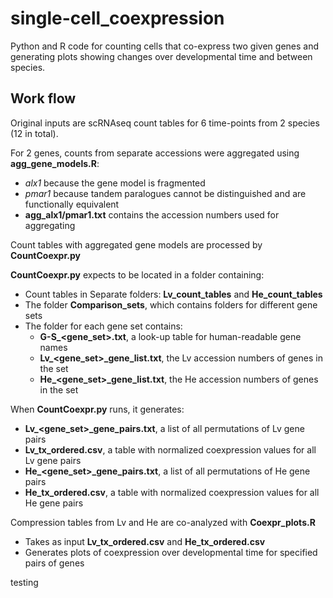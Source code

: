 # single-cell_coexpression
Python and R code for counting cells that co-express two given genes and generating plots showing changes over developmental time and between species. 

## Work flow
Original inputs are scRNAseq count tables for 6 time-points from 2 species (12 in total).  
  
For 2 genes, counts from separate accessions were aggregated using **agg_gene_models.R**:  
  - *alx1* because the gene model is fragmented  
  - *pmar1* because tandem paralogues cannot be distinguished and are functionally equivalent  
  - **agg_alx1/pmar1.txt** contains the accession numbers used for aggregating  
  
Count tables with aggregated gene models are processed by **CountCoexpr.py**  
  
**CountCoexpr.py** expects to be located in a folder containing:  
  - Count tables in Separate folders: **Lv_count_tables** and **He_count_tables**  
  - The folder **Comparison_sets**, which contains folders for different gene sets  
  - The folder for each gene set contains:
    - **G-S_<gene_set>.txt**, a look-up table for human-readable gene names
    - **Lv_<gene_set>_gene_list.txt**, the Lv accession numbers of genes in the set
    - **He_<gene_set>_gene_list.txt**, the He accession numbers of genes in the set
  	 
When **CountCoexpr.py** runs, it generates:	
  - **Lv_<gene_set>_gene_pairs.txt**, a list of all permutations of Lv gene pairs  
  - **Lv_tx_ordered.csv**, a table with normalized coexpression values for all Lv gene pairs  
  - **He_<gene_set>_gene_pairs.txt**, a list of all permutations of He gene pairs  
  - **He_tx_ordered.csv**, a table with normalized coexpression values for all He gene pairs  
   
 Compression tables from Lv and He are co-analyzed with **Coexpr_plots.R**  
   - Takes as input **Lv_tx_ordered.csv** and **He_tx_ordered.csv**  
   - Generates plots of coexpression over developmental time for specified pairs of genes

testing

